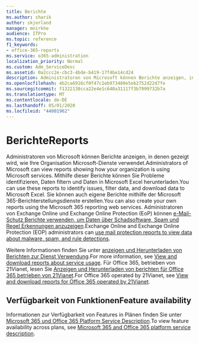 ```yaml
---
title: Berichte
ms.author: sharik
author: skjerland
manager: mnirkhe
audience: ITPro
ms.topic: reference
f1_keywords:
- office-365-reports
ms.service: o365-administration
localization_priority: Normal
ms.custom: Adm_ServiceDesc
ms.assetid: 0a2ccc2e-cbc3-4bde-b419-17f4be14cd24
description: Administratoren von Microsoft können Berichte anzeigen, in denen gezeigt wird, wie Ihre Organisation Microsoft-Dienste verwendet. Mithilfe dieser Berichte können Sie Probleme identifizieren, Daten filtern und Daten in Microsoft Excel herunterladen. Sie können auch eigene Berichte mithilfe der Microsoft 365-Berichterstellungsdienste erstellen. Administratoren von Exchange Online und Exchange Online Protection (EoP) können e-Mail-Schutz Berichte verwenden, um Daten über Schadsoftware, Spam und Regel Erkennungen anzuzeigen.
ms.openlocfilehash: 4b2ca6916cf0f47c1eb973480e5eb2752d22d7fe
ms.sourcegitcommit: f1322138cca22e4e1c640a31117f3b7999732b7a
ms.translationtype: MT
ms.contentlocale: de-DE
ms.lasthandoff: 05/01/2020
ms.locfileid: "44001962"
---
```

# <a name="reports"></a><span data-ttu-id="c1d02-106">Berichte</span><span class="sxs-lookup"><span data-stu-id="c1d02-106">Reports</span></span>

<span data-ttu-id="c1d02-107">Administratoren von Microsoft können Berichte anzeigen, in denen gezeigt wird, wie Ihre Organisation Microsoft-Dienste verwendet.</span><span class="sxs-lookup"><span data-stu-id="c1d02-107">Administrators of Microsoft can view reports showing how your organization is using Microsoft services.</span></span> <span data-ttu-id="c1d02-108">Mithilfe dieser Berichte können Sie Probleme identifizieren, Daten filtern und Daten in Microsoft Excel herunterladen.</span><span class="sxs-lookup"><span data-stu-id="c1d02-108">You can use these reports to identify issues, filter data, and download data to Microsoft Excel.</span></span> <span data-ttu-id="c1d02-109">Sie können auch eigene Berichte mithilfe der Microsoft 365-Berichterstellungsdienste erstellen.</span><span class="sxs-lookup"><span data-stu-id="c1d02-109">You can also create your own reports using the Microsoft 365 reporting web services.</span></span> <span data-ttu-id="c1d02-110">Administratoren von Exchange Online und Exchange Online Protection (EoP) können [e-Mail-Schutz Berichte verwenden, um Daten über Schadsoftware, Spam und Regel Erkennungen anzuzeigen](https://go.microsoft.com/fwlink/p/?LinkId=401102).</span><span class="sxs-lookup"><span data-stu-id="c1d02-110">Exchange Online and Exchange Online Protection (EOP) administrators can [use mail protection reports to view data about malware, spam, and rule detections](https://go.microsoft.com/fwlink/p/?LinkId=401102).</span></span>
  
<span data-ttu-id="c1d02-111">Weitere Informationen finden Sie unter [anzeigen und Herunterladen von Berichten zur Dienst Verwendung](https://go.microsoft.com/fwlink/p/?LinkID=270182).</span><span class="sxs-lookup"><span data-stu-id="c1d02-111">For more information, see [View and download reports about service usage](https://go.microsoft.com/fwlink/p/?LinkID=270182).</span></span> <span data-ttu-id="c1d02-112">Für Office 365, betrieben von 21Vianet, lesen Sie [Anzeigen und Herunterladen von berichten für Office 365 betrieben von 21Vianet](https://go.microsoft.com/fwlink/?LinkID=733348&amp;clcid=0x409).</span><span class="sxs-lookup"><span data-stu-id="c1d02-112">For Office 365 operated by 21Vianet, see [View and download reports for Office 365 operated by 21Vianet](https://go.microsoft.com/fwlink/?LinkID=733348&amp;clcid=0x409).</span></span>
  
## <a name="feature-availability"></a><span data-ttu-id="c1d02-113">Verfügbarkeit von Funktionen</span><span class="sxs-lookup"><span data-stu-id="c1d02-113">Feature availability</span></span>

<span data-ttu-id="c1d02-114">Informationen zur Verfügbarkeit von Features in Plänen finden Sie unter [Microsoft 365 und Office 365 Platform Service Description](office-365-platform-service-description.md).</span><span class="sxs-lookup"><span data-stu-id="c1d02-114">To view feature availability across plans, see [Microsoft 365 and Office 365 platform service description](office-365-platform-service-description.md).</span></span>
  

